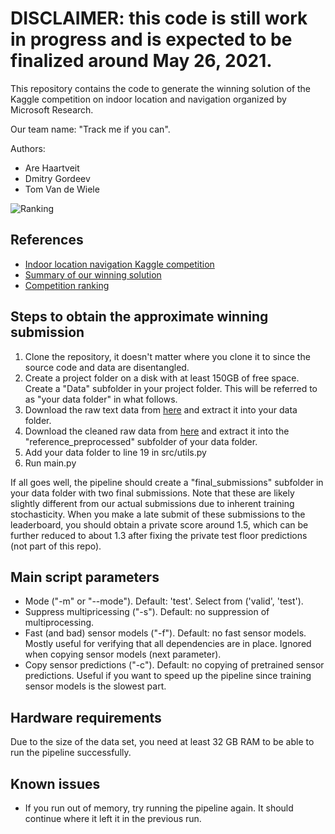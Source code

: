 # DISCLAIMER: this code is still work in progress and is expected to be finalized around May 26, 2021.  

This repository contains the code to generate the winning solution of the Kaggle competition on indoor location and navigation organized by Microsoft Research.

Our team name: "Track me if you can".

Authors:
- Are Haartveit
- Dmitry Gordeev
- Tom Van de Wiele

![Ranking](https://i.ibb.co/KhzRZ72/final-ranking.png)

## References
- [Indoor location navigation Kaggle competition](https://www.kaggle.com/c/indoor-location-navigation/)
- [Summary of our winning solution](https://www.kaggle.com/c/indoor-location-navigation/discussion/240176)
- [Competition ranking](https://www.kaggle.com/c/indoor-location-navigation/leaderboard)

## Steps to obtain the approximate winning submission
1. Clone the repository, it doesn't matter where you clone it to since the source code and data are disentangled.
1. Create a project folder on a disk with at least 150GB of free space. Create a "Data" subfolder in your project folder. This will be referred to as "your data folder" in what follows.
1. Download the raw text data from [here](https://www.kaggle.com/c/indoor-location-navigation/data) and extract it into your data folder.
1. Download the cleaned raw data from [here](https://www.kaggle.com/tomokikmogura/indoor-location-navigation-path-files?select=train) and extract it into the "reference_preprocessed" subfolder of your data folder.
1. Add your data folder to line 19 in src/utils.py
1. Run main.py
  
If all goes well, the pipeline should create a "final_submissions" subfolder in your data folder with two final submissions. Note that these are likely slightly different from our actual submissions due to inherent training stochasticity. When you make a late submit of these submissions to the leaderboard, you should obtain a private score around 1.5, which can be further reduced to about 1.3 after fixing the private test floor predictions (not part of this repo).

## Main script parameters
- Mode ("-m" or "--mode"). Default: 'test'. Select from ('valid', 'test').
- Suppress multipricessing ("-s"). Default: no suppression of multiprocessing.
- Fast (and bad) sensor models ("-f"). Default: no fast sensor models. Mostly useful for verifying that all dependencies are in place. Ignored when copying sensor models (next parameter).
- Copy sensor predictions ("-c"). Default: no copying of pretrained sensor predictions. Useful if you want to speed up the pipeline since training sensor models is the slowest part.

## Hardware requirements
Due to the size of the data set, you need at least 32 GB RAM to be able to run the pipeline successfully.

## Known issues
- If you run out of memory, try running the pipeline again. It should continue where it left it in the previous run.
